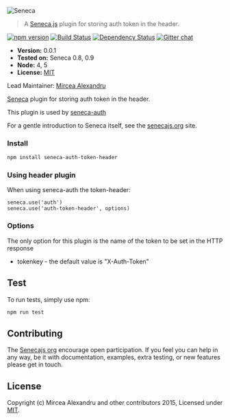 ![Seneca](http://senecajs.org/files/assets/seneca-logo.png)

> A [Seneca.js](https://github.com/senecajs/) plugin for storing auth token in the header.


[![npm version][npm-badge]][npm-url]
[![Build Status][travis-badge]][travis-url]
[![Dependency Status][david-badge]][david-url]
[![Gitter chat][gitter-badge]][gitter-url]


- __Version:__ 0.0.1
- __Tested on:__ Seneca 0.8, 0.9
- __Node:__ 4, 5
- __License:__ [MIT][]

Lead Maintainer: [Mircea Alexandru](https://github.com/mirceaalexandru)

[Seneca](http://senecajs.org) plugin for storing auth token in the header.

This plugin is used by [seneca-auth](https://www.npmjs.com/package/seneca-auth)

For a gentle introduction to Seneca itself, see the [senecajs.org](http://senecajs.org) site.

### Install

```sh
npm install seneca-auth-token-header
```

### Using header plugin

When using seneca-auth the token-header:

```
seneca.use('auth')
seneca.use('auth-token-header', options)

```

### Options

The only option for this plugin is the name of the token to be set in the HTTP response

   * tokenkey - the default value is "X-Auth-Token"

## Test
To run tests, simply use npm:

```sh
npm run test
```

## Contributing
The [Senecajs org](https://github.com/senecajs/) encourage open participation. If you feel you can help in any way, be it with
documentation, examples, extra testing, or new features please get in touch.

## License
Copyright (c) Mircea Alexandru and other contributors 2015, Licensed under [MIT][].


[npm-badge]: https://badge.fury.io/js/auth-token-header.svg
[npm-url]: https://badge.fury.io/js/auth-token-header
[david-badge]: https://david-dm.org/senecajs/auth-token-header.svg
[david-url]: https://david-dm.org/senecajs/auth-token-header
[gitter-badge]: https://badges.gitter.im/senecajs/seneca.png
[gitter-url]: https://gitter.im/senecajs/seneca
[travis-badge]: https://travis-ci.org/senecajs/auth-token-header.svg
[travis-url]: https://travis-ci.org/senecajs/auth-token-header

[MIT]: ./LICENSE